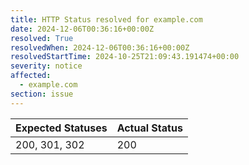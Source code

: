 ```yaml
---
title: HTTP Status resolved for example.com
date: 2024-12-06T00:36:16+00:00Z
resolved: True
resolvedWhen: 2024-12-06T00:36:16+00:00Z
resolvedStartTime: 2024-10-25T21:09:43.191474+00:00
severity: notice
affected:
  - example.com
section: issue
---
```


| Expected Statuses | Actual Status  |
|-------------------|----------------|
| 200, 301, 302 | 200 |
